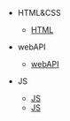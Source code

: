 - HTML&CSS

  - [HTML](./html/1.html总结.md)

- webAPI

  - [webAPI](./1.面试知识点总结/2.wepAPI.md)

- JS

  - [JS](./js/1.常见开发场景代码.md)
  - [JS](./js/2.JS.md)
